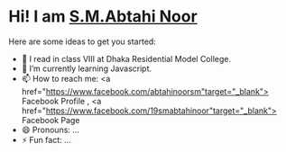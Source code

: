 # Hi! I am <a href="https://smabtahinoor.netlify.app">S.M.Abtahi Noor</a>

Here are some ideas to get you started:

- 🔭 I read in class VIII at Dhaka Residential Model College. 
- 🌱 I’m currently learning Javascript.
- 📫 How to reach me: <a href="https://www.facebook.com/abtahinoorsm"target="_blank"> Facebook Profile </a>, <a href="https://www.facebook.com/19smabtahinoor"target="_blank"> Facebook Page </a>
- 😄 Pronouns: ...
- ⚡ Fun fact: ...

